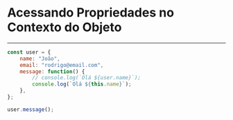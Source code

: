# Acessando Propriedades no Contexto do Objeto

---

```js
const user = {
	name: "João",
	email: "rodrigo@email.com",
	message: function() {
		// console.log(`Olá ${user.name}`);
		console.log(`Olá ${this.name}`);
	},
};

user.message();
```

